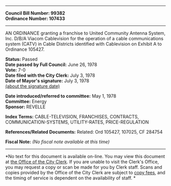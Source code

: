 * * * * *  
  
**Council Bill Number: [](#h0)[](#h2)99382**   
**Ordinance Number: 107433**  
  
* * * * *  
  
AN ORDINANCE granting a franchise to United Community Antenna System, Inc. D/B/A Viacom Cablevision for the operation of a cable communications system (CATV) in Cable Districts identified with Cablevision on Exhibit A to Ordinance 105427.  
  
**Status:** Passed   
**Date passed by Full Council:** June 26, 1978   
**Vote:** 7-0   
**Date filed with the City Clerk:** July 3, 1978   
**Date of Mayor's signature:** July 3, 1978   
[(about the signature date)](/~public/approvaldate.htm)   
  
  
**Date introduced/referred to committee:** May 1, 1978   
**Committee:** Energy   
**Sponsor:** REVELLE   
  
**Index Terms:** CABLE-TELEVISION, FRANCHISES, CONTRACTS, COMMUNICATION-SYSTEMS, UTILITY-RATES, PRICE-REGULATION  
  
**References/Related Documents:** Related: Ord 105427, 107025, CF 284754  
  
**Fiscal Note:** *(No fiscal note available at this time)*  
  
* * * * *  
  
*No text for this document is available on-line. You may view this document at [the Office of the City Clerk](http://www.seattle.gov/leg/clerk/contactUs.htm). If you are unable to visit the Clerk's Office, you may request a copy or scan be made for you by Clerk staff. Scans and copies provided by the Office of the City Clerk are subject to [copy fees](http://clerk.seattle.gov/~public/clerkfees.htm), and the timing of service is dependent on the availability of staff. *  
  
  

